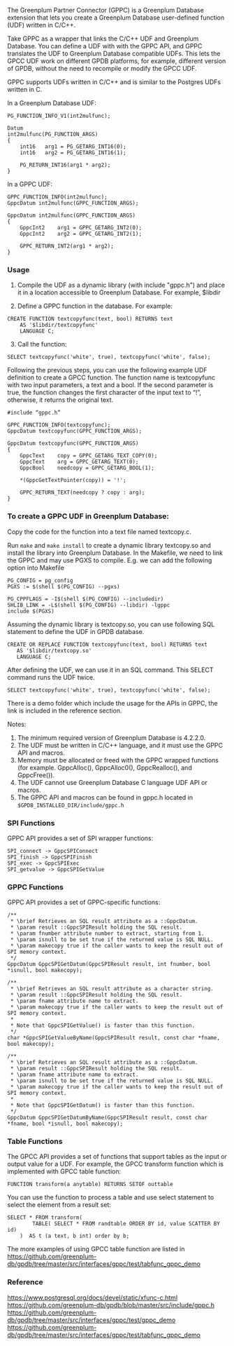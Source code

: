 The Greenplum Partner Connector (GPPC) is a Greenplum Database extension
that lets you create a Greenplum Database user-defined function (UDF)
written in C/C++.

Take GPPC as a wrapper that links the C/C++ UDF and Greenplum Database.
You can define a UDF with with the GPPC API, and GPPC translates the UDF
to Greenplum Database compatible UDFs. This lets the GPCC UDF work on
different GPDB platforms, for example, different version of GPDB,
without the need to recompile or modify the GPCC UDF.

GPPC supports UDFs written in C/C++ and is similar to the Postgres UDFs written
in C.

In a Greenplum Database UDF:

```
PG_FUNCTION_INFO_V1(int2mulfunc);

Datum
int2mulfunc(PG_FUNCTION_ARGS)
{
    int16   arg1 = PG_GETARG_INT16(0);
    int16   arg2 = PG_GETARG_INT16(1);

    PG_RETURN_INT16(arg1 * arg2);
}
```

In a GPPC UDF:

```
GPPC_FUNCTION_INFO(int2mulfunc);
GppcDatum int2mulfunc(GPPC_FUNCTION_ARGS);

GppcDatum int2mulfunc(GPPC_FUNCTION_ARGS)
{
    GppcInt2    arg1 = GPPC_GETARG_INT2(0);
    GppcInt2    arg2 = GPPC_GETARG_INT2(1);

    GPPC_RETURN_INT2(arg1 * arg2);
}
```

### Usage

1. Compile the UDF as a dynamic library (with include "gppc.h")  and
place it in a location accessible to Greenplum Database. For example,
$libdir

2. Define a GPPC function in the database. For example:

```
CREATE FUNCTION textcopyfunc(text, bool) RETURNS text
    AS '$libdir/textcopyfunc'
    LANGUAGE C;
```

3. Call the function:

```
SELECT textcopyfunc('white', true), textcopyfunc('white', false);
```

Following the previous steps, you can use the following example UDF
definition to create a GPCC function. The function name is textcopyfunc
with two input parameters, a text and a bool. If the second parameter is
true, the function changes the first character of the input text to “!”,
otherwise, it returns the original text.

```
#include “gppc.h”

GPPC_FUNCTION_INFO(textcopyfunc);
GppcDatum textcopyfunc(GPPC_FUNCTION_ARGS);

GppcDatum textcopyfunc(GPPC_FUNCTION_ARGS)
{
    GppcText    copy = GPPC_GETARG_TEXT_COPY(0);
    GppcText    arg = GPPC_GETARG_TEXT(0);
    GppcBool    needcopy = GPPC_GETARG_BOOL(1);

    *(GppcGetTextPointer(copy)) = '!';

    GPPC_RETURN_TEXT(needcopy ? copy : arg);
}
```

### To create a GPPC UDF in Greenplum Database:

Copy the code for the function into a text file named textcopy.c.

Run `make` and `make install` to create a dynamic library textcopy.so
and install the library into Greenplum Database. In the Makefile, we
need to link the GPPC and may use PGXS to compile. E.g. we can add the
following option into Makefile

```
PG_CONFIG = pg_config
PGXS := $(shell $(PG_CONFIG) --pgxs)

PG_CPPFLAGS = -I$(shell $(PG_CONFIG) --includedir)
SHLIB_LINK = -L$(shell $(PG_CONFIG) --libdir) -lgppc
include $(PGXS)
```

Assuming the dynamic library is textcopy.so, you can use following SQL
statement to define the UDF in GPDB database.

```
CREATE OR REPLACE FUNCTION textcopyfunc(text, bool) RETURNS text
   AS '$libdir/textcopy.so'
   LANGUAGE C;
```

After defining the UDF, we can use it in an SQL command. This SELECT command
runs the UDF twice.

```
SELECT textcopyfunc('white', true), textcopyfunc('white', false);
```

There is a demo folder which include the usage for the APIs in GPPC, the link
is included in the reference section.

Notes:
1. The minimum required version of Greenplum Database is 4.2.2.0.
2. The UDF must be written in C/C++ language, and it must use the GPPC API and
   macros.
3. Memory must be allocated or freed with the GPPC wrapped functions (for
   example. GppcAlloc(), GppcAlloc0(), GppcRealloc(), and GppcFree()).
4. The UDF cannot use Greenplum Database C language UDF API or macros.
5. The GPPC API and macros can be found in gppc.h located in
`$GPDB_INSTALLED_DIR/include/gppc.h`

### SPI Functions

GPPC API provides a set of SPI wrapper functions:

```
SPI_connect -> GppcSPIConnect
SPI_finish -> GppcSPIFinish
SPI_exec -> GppcSPIExec
SPI_getvalue -> GppcSPIGetValue
```

### GPPC Functions

GPPC API provides a set of GPPC-specific functions:

```
/**
 * \brief Retrieves an SQL result attribute as a ::GppcDatum.
 * \param result ::GppcSPIResult holding the SQL result.
 * \param fnumber attribute number to extract, starting from 1.
 * \param isnull to be set true if the returned value is SQL NULL.
 * \param makecopy true if the caller wants to keep the result out of SPI memory context.
 */
GppcDatum GppcSPIGetDatum(GppcSPIResult result, int fnumber, bool *isnull, bool makecopy);

/**
 * \brief Retrieves an SQL result attribute as a character string.
 * \param result ::GppcSPIResult holding the SQL result.
 * \param fname attribute name to extract.
 * \param makecopy true if the caller wants to keep the result out of SPI memory context.
 *
 * Note that GppcSPIGetValue() is faster than this function.
 */
char *GppcSPIGetValueByName(GppcSPIResult result, const char *fname, bool makecopy);

/**
 * \brief Retrieves an SQL result attribute as a ::GppcDatum.
 * \param result ::GppcSPIResult holding the SQL result.
 * \param fname attribute name to extract.
 * \param isnull to be set true if the returned value is SQL NULL.
 * \param makecopy true if the caller wants to keep the result out of SPI memory context.
 *
 * Note that GppcSPIGetDatum() is faster than this function.
 */
GppcDatum GppcSPIGetDatumByName(GppcSPIResult result, const char *fname, bool *isnull, bool makecopy);
```

### Table Functions

The GPCC API provides a set of functions that support tables as the
input or output value for a UDF. For example, the GPCC transform function which
is implemented with GPCC table function:

```
FUNCTION transform(a anytable) RETURNS SETOF outtable
```

You can use the function to process a table and use select statement to select
the element from a result set:

```
SELECT * FROM transform(
        TABLE( SELECT * FROM randtable ORDER BY id, value SCATTER BY id)
    )  AS t (a text, b int) order by b;
```

The more examples of using GPCC table function are listed in
https://github.com/greenplum-db/gpdb/tree/master/src/interfaces/gppc/test/tabfunc_gppc_demo

### Reference
https://www.postgresql.org/docs/devel/static/xfunc-c.html  
https://github.com/greenplum-db/gpdb/blob/master/src/include/gppc.h  
https://github.com/greenplum-db/gpdb/tree/master/src/interfaces/gppc/test/gppc_demo  
https://github.com/greenplum-db/gpdb/tree/master/src/interfaces/gppc/test/tabfunc_gppc_demo
